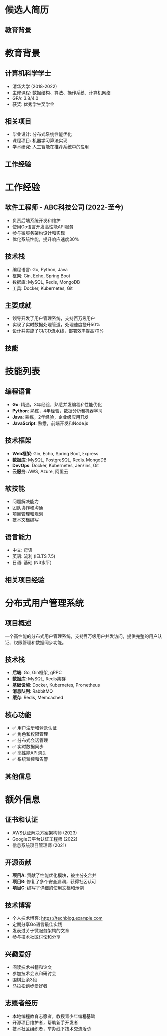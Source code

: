 # 候选人简历

## 教育背景
# 教育背景

## 计算机科学学士
- 清华大学 (2018-2022)
- 主修课程: 数据结构、算法、操作系统、计算机网络
- GPA: 3.8/4.0
- 获奖: 优秀学生奖学金

## 相关项目
- 毕业设计: 分布式系统性能优化
- 课程项目: 机器学习算法实现
- 学术研究: 人工智能在推荐系统中的应用

## 工作经验
# 工作经验

## 软件工程师 - ABC科技公司 (2022-至今)
- 负责后端系统开发和维护
- 使用Go语言开发高性能API服务
- 参与微服务架构设计和实现
- 优化系统性能，提升响应速度30%

## 技术栈
- 编程语言: Go, Python, Java
- 框架: Gin, Echo, Spring Boot
- 数据库: MySQL, Redis, MongoDB
- 工具: Docker, Kubernetes, Git

## 主要成就
- 领导开发了用户管理系统，支持百万级用户
- 实现了实时数据处理管道，处理速度提升50%
- 设计并实施了CI/CD流水线，部署效率提高70%

## 技能
# 技能列表

## 编程语言
- **Go**: 精通，3年经验，熟悉并发编程和性能优化
- **Python**: 熟练，4年经验，数据分析和机器学习
- **Java**: 熟练，2年经验，企业级应用开发
- **JavaScript**: 熟悉，前端开发和Node.js

## 技术框架
- **Web框架**: Gin, Echo, Spring Boot, Express
- **数据库**: MySQL, PostgreSQL, Redis, MongoDB
- **DevOps**: Docker, Kubernetes, Jenkins, Git
- **云服务**: AWS, Azure, 阿里云

## 软技能
- 问题解决能力
- 团队协作和沟通
- 项目管理和规划
- 技术文档编写

## 语言能力
- 中文: 母语
- 英语: 流利 (IELTS 7.5)
- 日语: 基础 (N3水平)

## 相关项目经验
# 分布式用户管理系统

## 项目概述
一个高性能的分布式用户管理系统，支持百万级用户并发访问，提供完整的用户认证、权限管理和数据同步功能。

## 技术栈
- **后端**: Go, Gin框架, gRPC
- **数据库**: MySQL, Redis集群
- **基础设施**: Docker, Kubernetes, Prometheus
- **消息队列**: RabbitMQ
- **缓存**: Redis, Memcached

## 核心功能
- ✅ 用户注册和登录认证
- ✅ 角色和权限管理
- ✅ 分布式会话管理
- ✅ 实时数据同步
- ✅ 高性能API网关
- ✅ 系统监控和告警

## 其他信息
# 额外信息

## 证书和认证
- AWS认证解决方案架构师 (2023)
- Google云平台认证工程师 (2022)
- 信息系统项目管理师 (2021)

## 开源贡献
- **项目A**: 贡献了性能优化模块，被主分支合并
- **项目B**: 修复了多个安全漏洞，获得社区认可
- **项目C**: 编写了详细的使用文档和示例

## 技术博客
- 个人技术博客: https://techblog.example.com
- 定期分享Go语言最佳实践
- 发表过关于微服务架构的文章
- 参与技术社区讨论和分享

## 兴趣爱好
- 阅读技术书籍和论文
- 参加技术会议和研讨会
- 围棋业余3段
- 马拉松跑步爱好者

## 志愿者经历
- 本地编程教育志愿者，教授青少年编程基础
- 开源项目维护者，帮助新手开发者
- 技术社区组织者，举办线下技术交流活动

